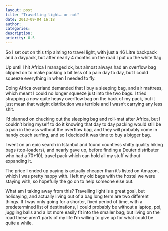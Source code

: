 ```yaml
---
layout: post
title: "Travelling light… or not"
date: 2013-09-04 16:18
author: 
categories: 
description: 
priority: 0.5
---
```

So I set out on this trip aiming to travel light, with just a 46 Litre backpack and a daypack, but after nearly 4 months on the road I put up the white flag.

Up until I hit Africa I managed ok, but almost always had an overflow bag clipped on to make packing a bit less of a pain day to day, but I could squeeze everything in when I needed to fly.

Doing Africa overland demanded that I buy a sleeping bag, and air mattress, which meant I could no longer squeeze just into the two bags. I tried strapping a now quite heavy overflow bag on the back of my pack, but it just mean that weight distribution was terrible and I wasn’t carrying any less shit.

<!-- more -->

I’d planned on chucking out the sleeping bag and roll-mat after Africa, but I couldn’t bring myself to do it knowing that day to day packing would still be a pain in the ass without the overflow bag, and they will probably come in handy couch surfing, and so I decided it was time to buy a bigger bag.

I went on an epic search in Istanbul and found countless shitty quality hiking bags (top-loaders), and nearly gave up, before finding a Deuter distributer who had a 70+10L travel pack which can hold all my stuff without expanding it.

The price I ended up paying is actually cheaper than it’s listed on Amazon, which I was pretty happy with. I left my old bags with the hostel we were staying with, so hopefully the go on to help someone else out.

What am I taking away from this? Travelling light is a great goal, but holidaying, and actually living out of a bag long term are two different things. If I was only going for a shorter, fixed period of time, with a predetermined list of destinations, I could probably be without a laptop, poi, juggling balls and a lot more easily fit into the smaller bag; but living on the road these aren’t parts of my life I’m willing to give up for what could be quite a while.
